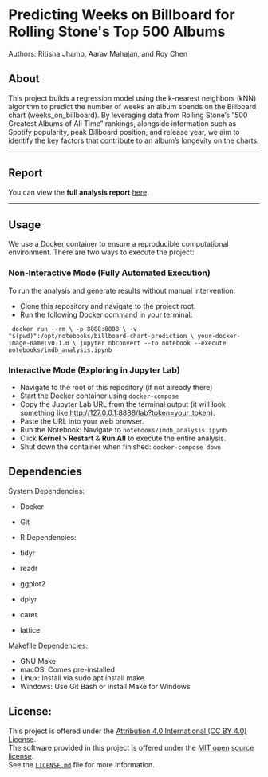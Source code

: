 # Predicting Weeks on Billboard for Rolling Stone's Top 500 Albums

Authors: Ritisha Jhamb, Aarav Mahajan, and Roy Chen

## **About**  

This project builds a regression model using the k-nearest neighbors (kNN) algorithm to predict the number of weeks an album spends on the Billboard chart (weeks_on_billboard). By leveraging data from Rolling Stone’s “500 Greatest Albums of All Time” rankings, alongside information such as Spotify popularity, peak Billboard position, and release year, we aim to identify the key factors that contribute to an album’s longevity on the charts.

---

## Report
You can view the **full analysis report** [here](rolling_stone_analysis.ipynb).

---
## Usage
We use a Docker container to ensure a reproducible computational environment. There are two ways to execute the project:

### Non-Interactive Mode (Fully Automated Execution)

To run the analysis and generate results without manual intervention:
- Clone this repository and navigate to the project root.
-  Run the following Docker command in your terminal:

``
   docker run --rm \
  -p 8888:8888 \
  -v "$(pwd)":/opt/notebooks/billboard-chart-prediction \
  your-docker-image-name:v0.1.0 \
  jupyter nbconvert --to notebook --execute notebooks/imdb_analysis.ipynb``
  

### Interactive Mode (Exploring in Jupyter Lab)

- Navigate to the root of this repository (if not already there)
- Start the Docker container using `docker-compose`
- Copy the Jupyter Lab URL from the terminal output (it will look something like http://127.0.0.1:8888/lab?token=your_token).
- Paste the URL into your web browser.
- Run the Notebook: Navigate to `notebooks/imdb_analysis.ipynb`
- Click **Kernel > Restart** & **Run All** to execute the entire analysis.
- Shut down the container when finished: `docker-compose down`

## Dependencies 

System Dependencies:

- Docker
- Git 
- R Dependencies:

- tidyr
- readr
- ggplot2
- dplyr
- caret
- lattice

Makefile Dependencies:

- GNU Make
- macOS: Comes pre-installed
- Linux: Install via sudo apt install make
- Windows: Use Git Bash or install Make for Windows


## License:

This project is offered under the [Attribution 4.0 International (CC BY 4.0) License](https://creativecommons.org/licenses/by/4.0/).  
The software provided in this project is offered under the [MIT open source license](https://opensource.org/licenses/MIT).  
See the [`LICENSE.md`](LICENSE.md) file for more information.
